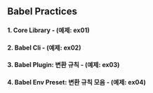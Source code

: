 ## Babel Practices

#### 1. Core Library - (예제: ex01)
#### 2. Babel Cli  - (예제: ex02)
#### 3. Babel Plugin: 변환 규칙 - (예제: ex03)
#### 4. Babel Env Preset: 변환 규칙 모음  - (예제: ex04)